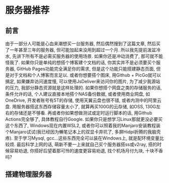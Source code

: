 # 服务器推荐

## 前言

由于一部分人可能是心血来潮想买一台服务器, 然后偶然搜到了这篇文章, 然后买了一年甚至三年的服务器, 但可能加起来没用到超过一个月. 所以我先提前泼盆冷水, 先讲下所有不是必需买服务器的使用场景. 如果你还是冲动消费了, 那可就不能怪我了. 如果你只是单纯的想搭个博客建个文档的话, 你其实并不是必须要买个服务器, GitHub Pages功能完全满足你的需求, 但是这个功能只能搭建静态页面, 但是对于文档和个人博客而言足以. 或者你想要搭个图床, 用Github + PicGo就可以搞定, 如果嫌弃访问速度慢, 可以使用JsDeliver来访问你的图片, 为了减少我源站的压力, 我部分静态资源就是这样处理的. 如果你想搭个网盘之类的存储服务的话, 条件允许的话, 个人建议直接本地搭个NAS备份数据, 或者使用商业网盘, 如OneDrive, 开发者账号有5T的存储, 使用天翼云盘也很不错, 或者内测中的阿里云盘. 用服务器搭这东西存储容量太小了, 就算再买100G的云存储, 如OSS, 130G左右的存储还是不够看. 再或者你如果想做测试或定时运行脚本的话, 用Github Actions完全够了, 具体教程自行Google. 如果你只是想学习Linux那就更没必要买这个东西了, Windows现在内置WSL2, 或者你可以照着我的Manjaro安装教程装个Manjaro试试(我已经因为~~懒~~笔记本上的双显卡弃坑了, 多屏Hidpi折腾的我脑壳疼). 至于学习Mysql, gcc...这些东西完全可以装在Windows上, 就是配环境变量比较烦. 最后科学上网的话, 萌新不要一上来就自己买个服务器搭ss或v2ray, 搭的时候容易劝退, 你搭好后望着那可怜的速度更容易劝退, 找个机场月付九块, 十块不香吗?

## 搭建物理服务器